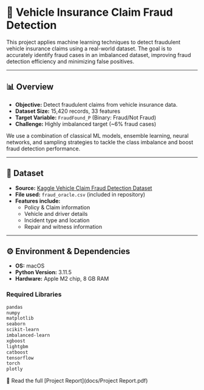 # 🚗 Vehicle Insurance Claim Fraud Detection

This project applies machine learning techniques to detect fraudulent vehicle insurance claims using a real-world dataset. The goal is to accurately identify fraud cases in an imbalanced dataset, improving fraud detection efficiency and minimizing false positives.

---

## 📊 Overview

- **Objective:** Detect fraudulent claims from vehicle insurance data.
- **Dataset Size:** 15,420 records, 33 features
- **Target Variable:** `FraudFound_P` (Binary: Fraud/Not Fraud)
- **Challenge:** Highly imbalanced target (~6% fraud cases)

We use a combination of classical ML models, ensemble learning, neural networks, and sampling strategies to tackle the class imbalance and boost fraud detection performance.

---

## 📁 Dataset

- **Source:** [Kaggle Vehicle Claim Fraud Detection Dataset](https://www.kaggle.com/datasets)
- **File used:** `fraud_oracle.csv` (included in repository)
- **Features include:**
  - Policy & Claim information
  - Vehicle and driver details
  - Incident type and location
  - Repair and witness information

---

## ⚙️ Environment & Dependencies

- **OS:** macOS  
- **Python Version:** 3.11.5  
- **Hardware:** Apple M2 chip, 8 GB RAM  

### Required Libraries
```bash
pandas
numpy
matplotlib
seaborn
scikit-learn
imbalanced-learn
xgboost
lightgbm
catboost
tensorflow
torch
plotly 
```
📄 Read the full [Project Report](docs/Project Report.pdf)

